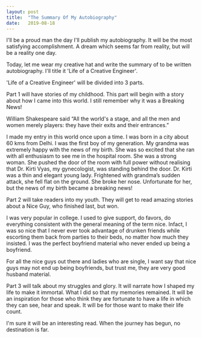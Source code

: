 ```yaml
---
layout: post
title:  "The Summary Of My Autobiography"
date:   2019-08-18
---
```

I'll be a proud man the day I'll publish my autobiography. It will be the most satisfying accomplishment. A dream which seems far from reality, but will be a reality one day. 

Today, let me wear my creative hat and write the summary of to be written autobiography. I'll title it 'Life of a Creative Engineer'.

'Life of a Creative Engineer' will be divided into 3 parts. 

Part 1 will have stories of my childhood. This part will begin with a story about how I came into this world. I still remember why it was a Breaking News!

William Shakespeare said “All the world's a stage, and all the men and women merely players: they have their exits and their entrances.”                                       

I made my entry in this world once upon a time. I was born in a city about 60 kms from Delhi. I was the first boy of my generation. My grandma was extremely happy with the news of my birth. She was so excited that she ran with all enthusiasm to see me in the hospital room. She was a strong woman. She pushed the door of the room with full power without realising that Dr. Kirti Vyas, my gynecologist, was standing behind the door. Dr. Kirti was a thin and elegant young lady. Frightened with grandma’s sudden attack, she fell flat on the ground. She broke her nose. Unfortunate for her, but the news of my birth became a breaking news!

Part 2 will take readers into my youth. They will get to read amazing stories about a Nice Guy, who finished last, but won.

I was very popular in college. I used to give support, do favors, do everything consistent with the general meaning of the term nice. Infact, I was so nice that I never ever took advantage of drunken friends while escorting them back from parties to their beds, no matter how much they insisted. I was the perfect boyfriend material who never ended up being a boyfriend. 

For all the nice guys out there and ladies who are single, I want say that nice guys may not end up being boyfriends, but trust me, they are very good husband material.

Part 3 will talk about my struggles and glory. It will narrate how I shaped my life to make it immortal. What I did so that my memories remained. It will be an inspiration for those who think they are fortunate to have a life in which they can see, hear and speak. It will be for those want to make their life count.

I'm sure it will be an interesting read. When the journey has begun, no destination is far. 


